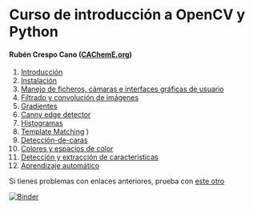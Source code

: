 # Curso de introducción a OpenCV y Python
#### Rubén Crespo Cano ([CAChemE.org](http://cacheme.org/curso-vision-artificial-opencv-python/))


1. [Introducción](http://nbviewer.jupyter.org/github/CAChemE/opencv-python/blob/master/opencv-and-python.ipynb#1.-Introducción)
2. [Instalación](https://github.com/CAChemE/curso-opencv-python/blob/master/instalacion-opencv.md)
3. [Manejo de ficheros, cámaras e interfaces gráficas de usuario](http://nbviewer.jupyter.org/github/CAChemE/opencv-python/blob/master/opencv-and-python.ipynb#3.-Manejo-de-ficheros,-cámaras-e-interfaces-gráficas-de-usuario)
4. [Filtrado y convolución de imágenes](http://nbviewer.jupyter.org/github/CAChemE/opencv-python/blob/master/opencv-and-python.ipynb#4.-Filtrado-y-suavizado-de-imágenes)
5. [Gradientes](http://nbviewer.jupyter.org/github/CAChemE/opencv-python/blob/master/opencv-and-python.ipynb#5.-Gradientes)
6. [Canny edge detector](http://nbviewer.jupyter.org/github/CAChemE/opencv-python/blob/master/opencv-and-python.ipynb#6.-Canny-edge-detector)
7. [Histogramas](http://nbviewer.jupyter.org/github/CAChemE/opencv-python/blob/master/opencv-and-python.ipynb#7.-Histogramas)
8. [Template Matching](http://nbviewer.jupyter.org/github/CAChemE/opencv-python/blob/master/opencv-and-python.ipynb#8.-Template-matching)
)
9. [Detección-de-caras](http://nbviewer.jupyter.org/github/CAChemE/opencv-python/blob/master/opencv-and-python.ipynb#9.-Detección-de-caras)
10. [Colores y espacios de color](http://nbviewer.jupyter.org/github/CAChemE/opencv-python/blob/master/opencv-and-python.ipynb#10.-Colores-y-espacios-de-color)
11. [Detección y extracción de características](http://nbviewer.jupyter.org/github/CAChemE/opencv-python/blob/master/opencv-and-python.ipynb#11.-Detección-y-extracción-de-características-(feature-detection))
12. [Aprendizaje automático](http://nbviewer.jupyter.org/github/CAChemE/opencv-python/blob/master/opencv-and-python.ipynb#12.-Aprendizaje-automático)

Si tienes problemas con enlaces anteriores, prueba con [este otro](https://github.com/CAChemE/opencv-python/blob/master/opencv-and-python.ipynb)

[![Binder](http://mybinder.org/badge.svg)](http://mybinder.org:/repo/cacheme/opencv-python)
